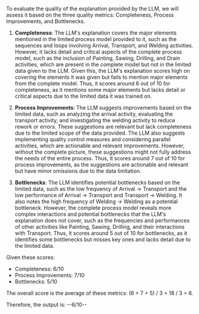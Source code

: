 To evaluate the quality of the explanation provided by the LLM, we will assess it based on the three quality metrics: Completeness, Process Improvements, and Bottlenecks.

1. **Completeness**: The LLM's explanation covers the major elements mentioned in the limited process model provided to it, such as the sequences and loops involving Arrival, Transport, and Welding activities. However, it lacks detail and critical aspects of the complete process model, such as the inclusion of Painting, Sawing, Drilling, and Drain activities, which are present in the complete model but not in the limited data given to the LLM. Given this, the LLM's explanation scores high on covering the elements it was given but fails to mention major elements from the complete model. Thus, it scores around 6 out of 10 for completeness, as it mentions some major elements but lacks detail or critical aspects due to the limited data it was trained on.

2. **Process Improvements**: The LLM suggests improvements based on the limited data, such as analyzing the arrival activity, evaluating the transport activity, and investigating the welding activity to reduce rework or errors. These suggestions are relevant but lack completeness due to the limited scope of the data provided. The LLM also suggests implementing quality control measures and considering parallel activities, which are actionable and relevant improvements. However, without the complete picture, these suggestions might not fully address the needs of the entire process. Thus, it scores around 7 out of 10 for process improvements, as the suggestions are actionable and relevant but have minor omissions due to the data limitation.

3. **Bottlenecks**: The LLM identifies potential bottlenecks based on the limited data, such as the low frequency of Arrival -> Transport and the low performance of Arrival -> Transport and Transport -> Welding. It also notes the high frequency of Welding -> Welding as a potential bottleneck. However, the complete process model reveals more complex interactions and potential bottlenecks that the LLM's explanation does not cover, such as the frequencies and performances of other activities like Painting, Sawing, Drilling, and their interactions with Transport. Thus, it scores around 5 out of 10 for bottlenecks, as it identifies some bottlenecks but misses key ones and lacks detail due to the limited data.

Given these scores:
- Completeness: 6/10
- Process Improvements: 7/10
- Bottlenecks: 5/10

The overall score is the average of these metrics: (6 + 7 + 5) / 3 = 18 / 3 = 6.

Therefore, the output is: --6/10--